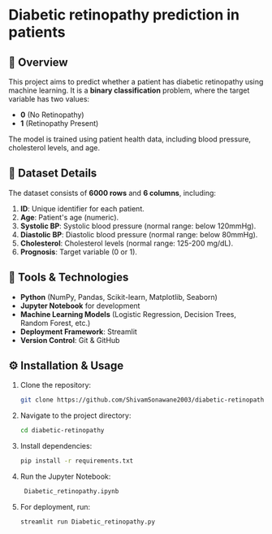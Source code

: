 # Diabetic retinopathy prediction in patients 

## 📌 Overview
This project aims to predict whether a patient has diabetic retinopathy using machine learning. It is a **binary classification** problem, where the target variable has two values: 
- **0** (No Retinopathy)
- **1** (Retinopathy Present)

The model is trained using patient health data, including blood pressure, cholesterol levels, and age.

## 📂 Dataset Details
The dataset consists of **6000 rows** and **6 columns**, including:
1. **ID**: Unique identifier for each patient.
2. **Age**: Patient's age (numeric).
3. **Systolic BP**: Systolic blood pressure (normal range: below 120mmHg).
4. **Diastolic BP**: Diastolic blood pressure (normal range: below 80mmHg).
5. **Cholesterol**: Cholesterol levels (normal range: 125-200 mg/dL).
6. **Prognosis**: Target variable (0 or 1).

## 🚀 Tools & Technologies
- **Python** (NumPy, Pandas, Scikit-learn, Matplotlib, Seaborn)
- **Jupyter Notebook** for development
- **Machine Learning Models** (Logistic Regression, Decision Trees, Random Forest, etc.)
- **Deployment Framework**: Streamlit
- **Version Control**: Git & GitHub

## ⚙️ Installation & Usage
1. Clone the repository:
   ```bash
   git clone https://github.com/ShivamSonawane2003/diabetic-retinopathy.git
   ```
2. Navigate to the project directory:
   ```bash
   cd diabetic-retinopathy
   ```
3. Install dependencies:
   ```bash
   pip install -r requirements.txt
   ```
4. Run the Jupyter Notebook:
   ```bash
    Diabetic_retinopathy.ipynb
   ```
5. For deployment, run:
   ```bash
   streamlit run Diabetic_retinopathy.py
   ```
